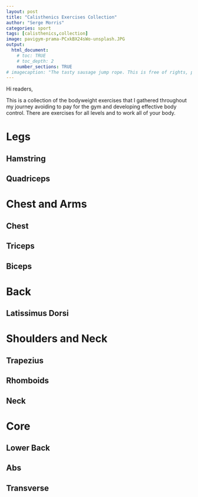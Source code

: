 ```yaml
---
layout: post
title: "Calisthenics Exercises Collection"
author: "Serge Morris"
categories: sport
tags: [calisthenics,collection]
image: pavigym-prama-PCxkBX24sWo-unsplash.JPG
output:
  html_document:
    # toc: TRUE
    # toc_depth: 2
    number_sections: TRUE
# imagecaption: "The tasty sausage jump rope. This is free of rights, please be lenient."
---
```



Hi readers, 

This is a collection of the bodyweight exercises that I gathered throughout my journey avoiding to pay for the gym and developing effective body control. There are exercises for all levels and to work all of your body. 

# Legs 
## Hamstring
## Quadriceps
# Chest and Arms
## Chest
## Triceps
## Biceps
# Back
## Latissimus Dorsi
# Shoulders and Neck
## Trapezius
## Rhomboids
## Neck
# Core
## Lower Back
## Abs
## Transverse